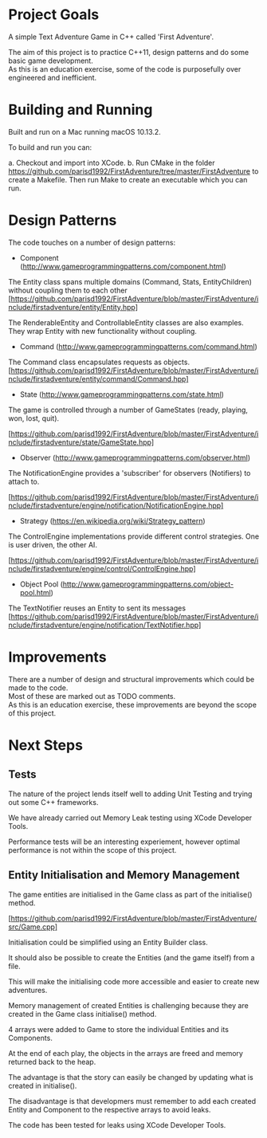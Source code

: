 # Project Goals
A simple Text Adventure Game in C++ called 'First Adventure'.  

The aim of this project is to practice C++11, design patterns and do some basic game development.  
As this is an education exercise, some of the code is purposefully over engineered and inefficient.

# Building and Running

Built and run on a Mac running macOS 10.13.2.

To build and run you can:

a. Checkout and import into XCode.
b. Run CMake in the folder https://github.com/parisd1992/FirstAdventure/tree/master/FirstAdventure to create a Makefile.  Then run Make to create an executable which you can run.

# Design Patterns
The code touches on a number of design patterns:

- Component (http://www.gameprogrammingpatterns.com/component.html)

The Entity class spans multiple domains (Command, Stats, EntityChildren) without coupling them to each other
[https://github.com/parisd1992/FirstAdventure/blob/master/FirstAdventure/include/firstadventure/entity/Entity.hpp]

The RenderableEntity and ControllableEntity classes are also examples.  They wrap Entity with new functionality without coupling.

- Command (http://www.gameprogrammingpatterns.com/command.html)

The Command class encapsulates requests as objects.
[https://github.com/parisd1992/FirstAdventure/blob/master/FirstAdventure/include/firstadventure/entity/command/Command.hpp]

- State (http://www.gameprogrammingpatterns.com/state.html)

The game is controlled through a number of GameStates (ready, playing, won, lost, quit).

[https://github.com/parisd1992/FirstAdventure/blob/master/FirstAdventure/include/firstadventure/state/GameState.hpp]

- Observer (http://www.gameprogrammingpatterns.com/observer.html)

The NotificationEngine provides a 'subscriber' for observers (Notifiers) to attach to.

[https://github.com/parisd1992/FirstAdventure/blob/master/FirstAdventure/include/firstadventure/engine/notification/NotificationEngine.hpp]

- Strategy (https://en.wikipedia.org/wiki/Strategy_pattern)

The ControlEngine implementations provide different control strategies.  One is user driven, the other AI.

[https://github.com/parisd1992/FirstAdventure/blob/master/FirstAdventure/include/firstadventure/engine/control/ControlEngine.hpp]

- Object Pool (http://www.gameprogrammingpatterns.com/object-pool.html)

The TextNotifier reuses an Entity to sent its messages
[https://github.com/parisd1992/FirstAdventure/blob/master/FirstAdventure/include/firstadventure/engine/notification/TextNotifier.hpp]

# Improvements

There are a number of design and structural improvements which could be made to the code.  
Most of these are marked out as TODO comments.  
As this is an education exercise, these improvements are beyond the scope of this project.

# Next Steps

## Tests

The nature of the project lends itself well to adding Unit Testing and trying out some C++ frameworks.

We have already carried out Memory Leak testing using XCode Developer Tools.

Performance tests will be an interesting experiement, however optimal performance is not within the scope of this project.

## Entity Initialisation and Memory Management

The game entities are initialised in the Game class as part of the initialise() method.

[https://github.com/parisd1992/FirstAdventure/blob/master/FirstAdventure/src/Game.cpp] 

Initialisation could be simplified using an Entity Builder class.

It should also be possible to create the Entities (and the game itself) from a file.

This will make the initialising code more accessible and easier to create new adventures.

Memory management of created Entities is challenging because they are created in the Game class initialise() method.

4 arrays were added to Game to store the individual Entities and its Components.

At the end of each play, the objects in the arrays are freed and memory returned back to the heap.

The advantage is that the story can easily be changed by updating what is created in initialise().

The disadvantage is that developmers must remember to add each created Entity and Component to the respective arrays to avoid leaks.

The code has been tested for leaks using XCode Developer Tools. 






